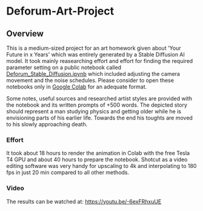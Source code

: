 # Deforum-Art-Project

## Overview

This is a medium-sized project for an art homework given about 'Your Future in x Years' which was entirely generated by a Stable Diffusion AI model. It took mainly reasearching effort and effort for finding the required parameter setting on a public notebook called [Deforum_Stable_Diffusion.ipynb](https://colab.research.google.com/github/deforum-art/deforum-stable-diffusion/blob/main/Deforum_Stable_Diffusion.ipynb) which included adjusting the camera movement and the noise schedules. Please consider to open these notebooks only in [Google Colab](https://colab.research.google.com/) for an adequate format.

Some notes, useful sources and researched artist styles are provided with the notebook and its written prompts of +500 words. The depicted story should represent a man studying physics and getting older while he is envisioning parts of his earlier life. Towards the end his toughts are moved to his slowly approaching death.

### Effort

It took about 18 hours to render the animation in Colab with the free Tesla T4 GPU and about 40 hours to prepare the notebook. Shotcut as a video editing software was very handy for upscaling to 4k and interpolating to 180 fps in just 20 min compared to all other methods. 

### Video

The results can be watched at: https://youtu.be/-6exFRhxuUE
